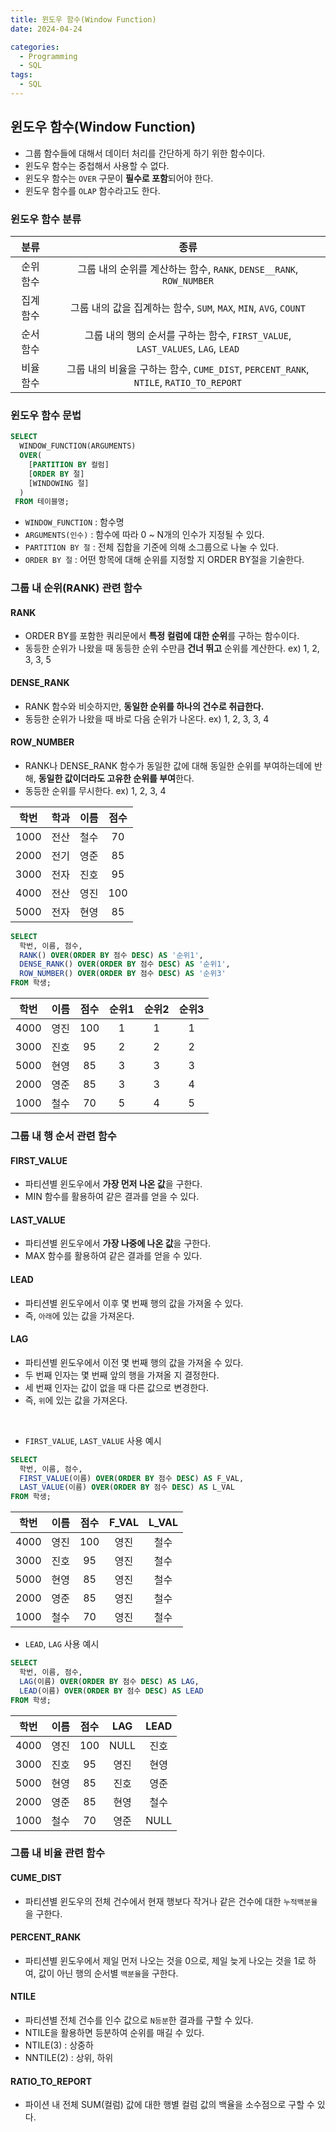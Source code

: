 ```yaml
---
title: 윈도우 함수(Window Function)
date: 2024-04-24

categories:
  - Programming
  - SQL
tags:
  - SQL
---
```


## 윈도우 함수(Window Function)
- 그룹 함수들에 대해서 데이터 처리를 간단하게 하기 위한 함수이다.
- 윈도우 함수는 중첩해서 사용할 수 없다.
- 윈도우 함수는 `OVER` 구문이 **필수로 포함**되어야 한다.
- 윈도우 함수를 `OLAP` 함수라고도 한다.

### 윈도우 함수 분류

|분류|종류|
|:---:|:---:|
|순위 함수|그룹 내의 순위를 계산하는 함수, `RANK`, `DENSE__RANK`, `ROW_NUMBER`|
|집계 함수|그룹 내의 값을 집계하는 함수, `SUM`, `MAX`, `MIN`, `AVG`, `COUNT`|
|순서 함수|그룹 내의 행의 순서를 구하는 함수, `FIRST_VALUE`, `LAST_VALUES`, `LAG`, `LEAD`|
|비율 함수|그룹 내의 비율을 구하는 함수, `CUME_DIST`, `PERCENT_RANK`, `NTILE`, `RATIO_TO_REPORT`|

### 윈도우 함수 문법
```sql
SELECT
  WINDOW_FUNCTION(ARGUMENTS)
  OVER(
    [PARTITION BY 컬럼]
    [ORDER BY 절]
    [WINDOWING 절]
  )
 FROM 테이블명;
```

- `WINDOW_FUNCTION` : 함수명
- `ARGUMENTS(인수)` : 함수에 따라 0 ~ N개의 인수가 지정될 수 있다.
- `PARTITION BY 절` : 전체 집합을 기준에 의해 소그룹으로 나눌 수 있다.
- `ORDER BY 절` : 어떤 항목에 대해 순위를 지정할 지 ORDER BY절을 기술한다.

### 그룹 내 순위(RANK) 관련 함수
#### RANK
- ORDER BY를 포함한 쿼리문에서 **특정 컬럼에 대한 순위**를 구하는 함수이다.
- 동등한 순위가 나왔을 때 동등한 순위 수만큼 **건너 뛰고** 순위를 계산한다. ex) 1, 2, 3, 3, 5

#### DENSE_RANK
- RANK 함수와 비슷하지만, **동일한 순위를 하나의 건수로 취급한다.**
- 동등한 순위가 나왔을 때 바로 다음 순위가 나온다. ex) 1, 2, 3, 3, 4

#### ROW_NUMBER
- RANK나 DENSE_RANK 함수가 동일한 값에 대해 동일한 순위를 부여하는데에 반해, **동일한 값이더라도 고유한 순위를 부여**한다.
- 동등한 순위를 무시한다. ex) 1, 2, 3, 4

|학번|학과|이름|점수|
|:---:|:---:|:---:|:---:|
|1000|전산|철수|70|
|2000|전기|영준|85|
|3000|전자|진호|95|
|4000|전산|영진|100|
|5000|전자|현영|85|

```sql
SELECT
  학번, 이름, 점수, 
  RANK() OVER(ORDER BY 점수 DESC) AS '순위1',
  DENSE_RANK() OVER(ORDER BY 점수 DESC) AS '순위1',
  ROW_NUMBER() OVER(ORDER BY 점수 DESC) AS '순위3'
FROM 학생;
```

|학번|이름|점수|순위1|순위2|순위3|
|:---:|:---:|:---:|:---:|:---:|:---:|
|4000|영진|100|1|1|1|
|3000|진호|95|2|2|2|
|5000|현영|85|3|3|3|
|2000|영준|85|3|3|4|
|1000|철수|70|5|4|5|

### 그룹 내 행 순서 관련 함수
#### FIRST_VALUE
- 파티션별 윈도우에서 **가장 먼저 나온 값**을 구한다.
- MIN 함수를 활용하여 같은 결과를 얻을 수 있다.

#### LAST_VALUE
- 파티션별 윈도우에서 **가장 나중에 나온 값**을 구한다.
- MAX 함수를 활용하여 같은 결과를 얻을 수 있다.

#### LEAD
- 파티션별 윈도우에서 이후 몇 번째 행의 값을 가져올 수 있다.
- 즉, `아래`에 있는 값을 가져온다.

#### LAG
- 파티션별 윈도우에서 이전 몇 번째 행의 값을 가져올 수 있다.
- 두 번째 인자는 몇 번째 앞의 행을 가져올 지 결정한다.
- 세 번째 인자는 값이 없을 때 다른 값으로 변경한다.
- 즉, `위`에 있는 값을 가져온다.

<br>

- `FIRST_VALUE`, `LAST_VALUE` 사용 예시

```sql
SELECT
  학번, 이름, 점수,
  FIRST_VALUE(이름) OVER(ORDER BY 점수 DESC) AS F_VAL,
  LAST_VALUE(이름) OVER(ORDER BY 점수 DESC) AS L_VAL
FROM 학생;
```

|학번|이름|점수|F_VAL|L_VAL|
|:---:|:---:|:---:|:---:|:---:|
|4000|영진|100|영진|철수|
|3000|진호|95|영진|철수|
|5000|현영|85|영진|철수|
|2000|영준|85|영진|철수|
|1000|철수|70|영진|철수|

- `LEAD`, `LAG` 사용 예시

```sql
SELECT
  학번, 이름, 점수,
  LAG(이름) OVER(ORDER BY 점수 DESC) AS LAG,
  LEAD(이름) OVER(ORDER BY 점수 DESC) AS LEAD
FROM 학생;
```

|학번|이름|점수|LAG|LEAD|
|:---:|:---:|:---:|:---:|:---:|
|4000|영진|100|NULL|진호|
|3000|진호|95|영진|현영|
|5000|현영|85|진호|영준|
|2000|영준|85|현영|철수|
|1000|철수|70|영준|NULL|

### 그룹 내 비율 관련 함수
#### CUME_DIST
- 파티션별 윈도우의 전체 건수에서 현재 행보다 작거나 같은 건수에 대한 `누적백분율`을 구한다.

#### PERCENT_RANK
- 파티션별 윈도우에서 제일 먼저 나오는 것을 0으로, 제일 늦게 나오는 것을 1로 하여, 값이 아닌 행의 순서별 `백분율`을 구한다.

#### NTILE
- 파티션별 전체 건수를 인수 값으로 `N등분`한 결과를 구할 수 있다.
- NTILE을 활용하면 등분하여 순위를 매길 수 있다.
- NTILE(3) : 상중하
- NNTILE(2) : 상위, 하위

#### RATIO_TO_REPORT
- 파이션 내 전체 SUM(컬럼) 값에 대한 행별 컬럼 값의 백율을 소수점으로 구할 수 있다.
